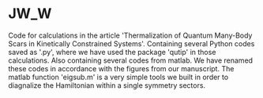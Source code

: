 # JW_W
Code for calculations in the article 'Thermalization of Quantum Many-Body Scars in Kinetically Constrained Systems'.
Containing several Python codes saved as '.py', where we have used the package 'qutip' in those calculations.
Also containing several codes from matlab.
We have renamed these codes in accordance with the figures from our manuscript.
The matlab function 'eigsub.m' is a very simple tools we built in order to diagnalize the Hamiltonian within a single symmetry sectors.
